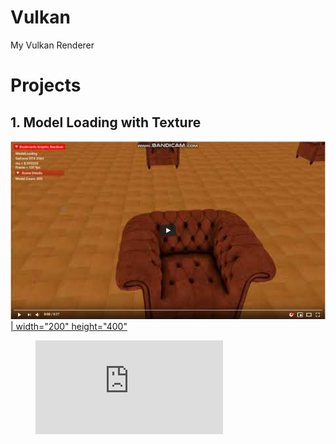 # Vulkan
  My Vulkan Renderer
  
# Projects

## 1. Model Loading with Texture
   [![Model Loading](ScreenShots/1.png) | width="200" height="400"](https://youtu.be/W6YLzFhfPsc "Model Loading")


<figure class="video_container">  
  <iframe src="https://youtu.be/W6YLzFhfPsc" frameborder="0" allowfullscreen="true"> </iframe>
</figure>
